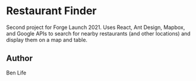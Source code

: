 # Restaurant Finder

Second project for Forge Launch 2021. Uses React, Ant Design, Mapbox, and Google APIs to search for nearby restaurants (and other locations) and display them on a map and table.

## Author
Ben Life
